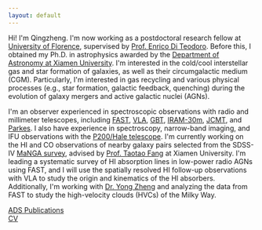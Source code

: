 ```yaml
---
layout: default
---
```

Hi! I'm Qingzheng. I'm now working as a postdoctoral research fellow at [University of Florence](https://www.fisica.unifi.it/index.html?newlang=eng), supervised by [Prof. Enrico Di Teodoro](https://editeodoro.github.io/). Before this, I obtained my Ph.D. in astrophysics awarded by the [Department of Astronomy at Xiamen University](https://astro.xmu.edu.cn/). I'm interested in the cold/cool interstellar gas and star formation of galaxies, as well as their circumgalactic medium (CGM). Particularly, I'm interested in gas recycling and various physical processes (e.g., star formation, galactic feedback, quenching) during the evolution of galaxy mergers and active galactic nuclei (AGNs). 

I'm an observer experienced in spectroscopic observations with radio and millimeter telescopes, including [FAST](https://fast.bao.ac.cn/), [VLA](https://science.nrao.edu/facilities/vla), [GBT](https://greenbankobservatory.org/science/telescopes/gbt/), [IRAM-30m](https://www.iram-institute.org/EN/content-page-55-7-55-0-0-0.html), [JCMT](https://www.eaobservatory.org/jcmt/about-jcmt/), and [Parkes](https://www.parkes.atnf.csiro.au/). I also have experience in spectroscopy, narrow-band imaging, and IFU observations with the [P200/Hale telescope](https://astro.caltech.edu/palomar/about/telescopes/hale.html). I'm currently working on the HI and CO observations of nearby galaxy pairs selected from the SDSS-IV [MaNGA survey](https://www.sdss.org/surveys/manga/), advised by [Prof. Taotao Fang](https://xmugalaxy.org/) at Xiamen University. I'm leading a systematic survey of HI absorption lines in low-power radio AGNs using FAST, and I will use the spatially resolved HI follow-up observations with VLA to study the origin and kinematics of the HI absorbers. Additionally, I'm working with [Dr. Yong Zheng](https://yzhenggit.github.io/yongzheng/) and analyzing the data from FAST to study the high-velocity clouds (HVCs) of the Milky Way.

<a href="https://ui.adsabs.harvard.edu/public-libraries/BvENxhsWRy6Og-b3Wj2Ahg" target="_blank">ADS Publications</a>  
[CV](https://qz-yu.github.io/files/Qingzheng_cv.pdf)
